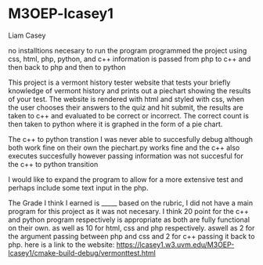 # M3OEP-lcasey1

Liam Casey

no installtions necesary to run the program 
programmed the project using css, html, php, python, and c++
information is passed from php to c++ and then back to php and then to python

This project is a vermont history tester website that tests your briefly knowledge of vermont history and prints out a piechart showing the results of your test. The website is rendered with html and styled with css, when the user chooses their answers to the quiz and hit submit, the results are taken to c++ and evaluated to be correct or incorrect. The correct count is then taken to python where it is graphed in the form of a pie chart. 

The c++ to python transtion I was never able to succesfully debug although both work fine on their own the piechart.py works fine and the c++ also executes succesfully however passing information was not succesful for the c++ to python transition

I would like to expand the program to allow for a more extensive test and perhaps include some text input in the php.

The Grade I think I earned is _____ based on the rubric, I did not have a main program for this project as it was not necesary. I think 20 point for the c++ and python program respectively is appropriate as both are fully functional on their own. as well as 10 for html, css and php respectively. aswell as 2 for the argument passing between php and css and 2 for c++ passing it back to php.
 here is a link to the website: https://lcasey1.w3.uvm.edu/M3OEP-lcasey1/cmake-build-debug/vermonttest.html
